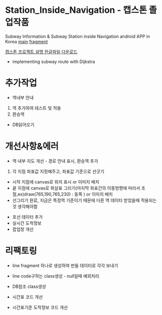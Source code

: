 # Station_Inside_Navigation - 캡스톤 졸업작품
Subway Information & Subway Station inside Navigation android APP in Korea
[main](https://github.com/KangHongJun/Station_Inside_Navigation/tree/main/app/src/main/java/org/starmine/station_inside_navigation)
[fragment](https://github.com/KangHongJun/Station_Inside_Navigation/tree/main/app/src/main/java/fragment)

[캡스톤 프로젝트 설명 한글파일 다운로드](https://github.com/KangHongJun/Station_Inside_Navigation/raw/main/%EC%BA%A1%EC%8A%A4%ED%86%A4_%EC%A7%80%ED%95%98%EC%B2%A0%20%EC%97%AD%20%EB%82%B4%EB%B6%80%20%EB%84%A4%EB%B9%84%EA%B2%8C%EC%9D%B4%EC%85%98.hwp)

* implementing subway route with Dijkstra

# 추가작업
* 역내부 안내
 1. 역 추가하여 테스트 및 적용
 2. 환승역
* DB읽어오기


# 개선사항&에러
* 역 내부 지도 개선 - 경로 안내 표시, 환승역 추가
 1. 각 지점 좌표값 지정해주고, 좌표값 기준으로 선긋기
  - 시작 지점에 canvas로 위치 표시 or 이미지 배치
  - 끝 지점에 canvas로 화살표 그리기(마지막 좌표간의 이동방향에 따라서 조절,ex)draw(765,190,765,230) : 동쪽 ) or 이미지 배치
  - 선그리기 완료, 지금은 특정역 기준이기 때문에 다른 역 데이터 받았을때 적용되는것 생각해야함
  

* 호선 데이터 추가
* 실시간 도착정보
* 팝업창 개선


# 리팩토링
* line fragment 하나로 생성하여 번들 데이터로 각각 보내기
* line code구하는 class생성 - null일때 예외처리
* DB참조 class생성

* 시간표 코드 개선
* 시간표기준 도착정보 코드 개선
